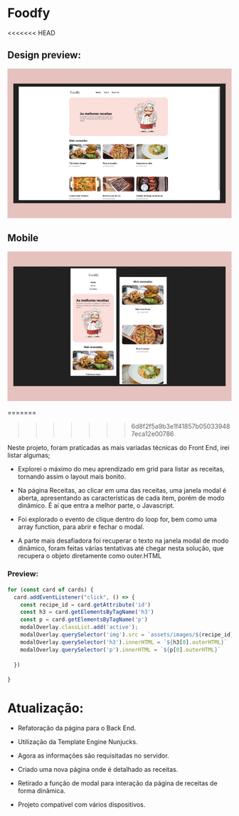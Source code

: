 # Foodfy

<<<<<<< HEAD
## Design preview:
![Design preview](./public/assets/home.jpg)

## Mobile
![Mobile preview](/public/assets/mobile.jpg)


=======
>>>>>>> 6d8f2f5a9b3e1f41857b050339487eca12e00786


 Neste projeto, foram praticadas as mais variadas técnicas do Front End, irei listar algumas;


- Explorei o máximo do meu aprendizado em grid para listar as receitas,
 tornando assim o layout mais bonito.

 - Na página Receitas, ao clicar em uma das receitas, uma janela modal é aberta, apresentando 
    as características de cada item, porém de modo dinâmico. É aí que entra a melhor parte, o Javascript.

 - Foi explorado o evento de clique dentro do loop for, bem como uma array function, para abrir e fechar o modal.

- A parte mais desafiadora foi recuperar o texto na janela modal de modo dinâmico,
foram feitas várias tentativas até chegar nesta solução, que recupera o objeto diretamente como outer.HTML

### Preview:

```javascript
for (const card of cards) {
  card.addEventListener("click", () => {
    const recipe_id = card.getAttribute('id')
    const h3 = card.getElementsByTagName('h3')
    const p = card.getElementsByTagName('p')
    modalOverlay.classList.add('active');
    modalOverlay.querySelector('img').src = `assets/images/${recipe_id}.png`;
    modalOverlay.querySelector('h3').innerHTML = `${h3[0].outerHTML}`
    modalOverlay.querySelector('p').innerHTML = `${p[0].outerHTML}`

  })

}
```

# Atualização:

- Refatoração da página para o Back End.
- Utilização da Template Engine Nunjucks.
- Agora as informações são requisitadas no servidor.
- Criado uma nova página onde é detalhado as receitas.
- Retirado a função de modal para interação da página de receitas de forma dinâmica.


- Projeto compatível com vários dispositivos. 





